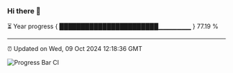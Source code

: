 ### Hi there 👋

⏳ Year progress { ███████████████████████▁▁▁▁▁▁▁ } 77.19 %

---

⏰ Updated on Wed, 09 Oct 2024 12:18:36 GMT

![Progress Bar CI](https://github.com/Shyam-Makwana/GitHub-Actions-Demo/workflows/Progress%20Bar%20CI/badge.svg)
